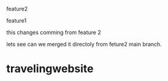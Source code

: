  
feature2 
 
feature1 
 
this changes comming from feature 2





lets see can we merged it directoly  from feture2 main  branch.
 
# travelingwebsite

